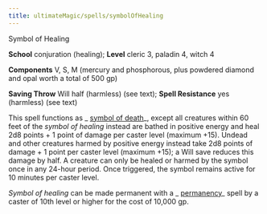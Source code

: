 ```yaml
---
title: ultimateMagic/spells/symbolOfHealing
---
```

Symbol of Healing

**School** conjuration (healing); **Level** cleric 3, paladin 4, witch 4

**Components** V, S, M (mercury and phosphorous, plus powdered diamond and opal worth a total of 500 gp)

**Saving Throw** Will half (harmless) (see text); **Spell Resistance** yes (harmless) (see text)

This spell functions as _ [symbol of death](spells/symbolOfDeath.md#_symbol-of-death)_, except all creatures within 60 feet of the _symbol of healing_ instead are bathed in positive energy and heal 2d8 points + 1 point of damage per caster level (maximum +15). Undead and other creatures harmed by positive energy instead take 2d8 points of damage + 1 point per caster level (maximum +15); a Will save reduces this damage by half. A creature can only be healed or harmed by the symbol once in any 24-hour period. Once triggered, the symbol remains active for 10 minutes per caster level.

_Symbol of healing_ can be made permanent with a _ [permanency](spells/permanency.md#_permanency)_ spell by a caster of 10th level or higher for the cost of 10,000 gp.

